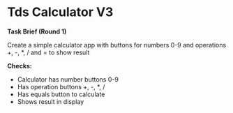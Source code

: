 # Tds Calculator V3

**Task Brief (Round 1)**

Create a simple calculator app with buttons for numbers 0-9 and operations +, -, *, / and = to show result

**Checks:**
- Calculator has number buttons 0-9
- Has operation buttons +, -, *, /
- Has equals button to calculate
- Shows result in display